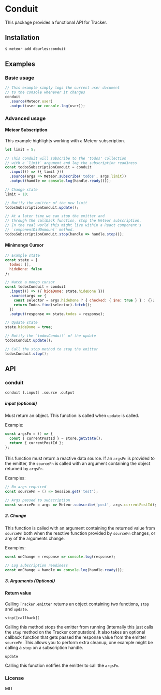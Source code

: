 # Conduit

This package provides a functional API for Tracker.

## Installation

```sh
$ meteor add dburles:conduit
```

## Examples

### Basic usage

```js
// This example simply logs the current user document
// to the console whenever it changes
conduit
  .source(Meteor.user)
  .output(user => console.log(user));
```

### Advanced usage

#### Meteor Subscription

This example highlights working with a Meteor subscription.

```js
let limit = 5;

// This conduit will subscribe to the 'todos' collection
// with a `limit` argument and log the subscription readiness
const todosSubscriptionConduit = conduit
  .input(() => ({ limit }))
  .source(args => Meteor.subscribe('todos', args.limit))
  .output(handle => console.log(handle.ready()));

// Change state
limit = 10;

// Notify the emitter of the new limit
todosSubscriptionConduit.update();

// At a later time we can stop the emitter and
// through the callback function, stop the Meteor subscription.
// In the real world this might live within a React component's
// `componentDidUnmount` method.
todosSubscriptionConduit.stop(handle => handle.stop());
```

#### Minimongo Cursor

```js
// Example state
const state = {
  todos: [],
  hideDone: false
};

// Watch a mongo cursor
const todosConduit = conduit
  .input(() => ({ hideDone: state.hideDone }))
  .source(args => {
    const selector = args.hideDone ? { checked: { $ne: true } } : {};
    return Todos.find(selector).fetch();
  })
  .output(response => state.todos = response);

// Update state
state.hideDone = true;

// Notify the `todosConduit` of the update
todosConduit.update();

// Call the stop method to stop the emitter
todosConduit.stop();
```

## API

### conduit

```
conduit [.input] .source .output
```

##### input (optional)

Must return an object. This function is called when `update` is called.

Example:

```js
const argsFn = () => {
  const { currentPostId } = store.getState();
  return { currentPostId };
};
```

#### 

This function must return a reactive data source. If an `argsFn` is provided to the emitter, the `sourceFn` is called with an argument containing the object returned by `argsFn`.

Examples:

```js
// No args required
const sourceFn = () => Session.get('test');

// Args passed to subscription
const sourceFn = args => Meteor.subscribe('post', args.currentPostId);
```

##### 2. Change

This function is called with an argument containing the returned value from `sourceFn` both when the reactive function provided by `sourceFn` changes, or any of the arguments change.

Examples:

```js
const onChange = response => console.log(response);

// Log subscription readiness
const onChange = handle => console.log(handle.ready());
```

##### 3. Arguments (Optional)



#### Return value

Calling `Tracker.emitter` returns an object containing two functions, `stop` and `update`.

```
stop([callback])
```

Calling this method stops the emitter from running (internally this just calls the `stop` method on the Tracker computation). It also takes an optional callback function that gets passed the response value from the emitter `sourceFn`. This allows you to perform extra cleanup, one example might be calling a `stop` on a subscription handle.

```
update
```

Calling this function notifies the emitter to call the `argsFn`.


### License

MIT
